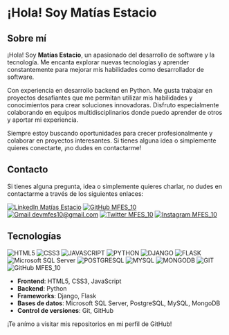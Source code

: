 # ¡Hola! Soy Matías Estacio

## Sobre mí

¡Hola! Soy **Matías Estacio**, un apasionado del desarrollo de software y la tecnología. Me encanta explorar nuevas tecnologías y aprender constantemente para mejorar mis habilidades como desarrollador de software.

Con experiencia en desarrollo backend en Python. Me gusta trabajar en proyectos desafiantes que me permitan utilizar mis habilidades y conocimientos para crear soluciones innovadoras. Disfruto especialmente colaborando en equipos multidisciplinarios donde puedo aprender de otros y aportar mi experiencia.

Siempre estoy buscando oportunidades para crecer profesionalmente y colaborar en proyectos interesantes. Si tienes alguna idea o simplemente quieres conectarte, ¡no dudes en contactarme!

## Contacto
Si tienes alguna pregunta, idea o simplemente quieres charlar, no dudes en contactarme a través de los siguientes enlaces:

[![LinkedIn Matías Estacio](https://img.shields.io/badge/LinkedIn-0077B5?style=for-the-badge&logo=linkedin&logoColor=white)](https://www.linkedin.com/in/mat%C3%ADas-fabrizio-estacio-sagastegui-74604223a/)
[![GitHub MFES_10](https://img.shields.io/badge/GitHub-100000?style=for-the-badge&logo=github&logoColor=white)](https://github.com/MFES10)
[![Gmail devmfes10@gmail.com](https://img.shields.io/badge/Gmail-D14836?style=for-the-badge&logo=gmail&logoColor=white)](mailto:devmfes10@gmail.com)
[![Twitter MFES_10](https://img.shields.io/badge/Twitter-1DA1F2?style=for-the-badge&logo=twitter&logoColor=white)](https://twitter.com/MFES_10)
[![Instagram MFES_10](https://img.shields.io/badge/Instagram-E4405F?style=for-the-badge&logo=instagram&logoColor=white)](https://www.instagram.com/mfes_10/)

## Tecnologías
![HTML5](https://img.shields.io/badge/HTML5-E34F26?style=for-the-badge&logo=html5&logoColor=white)
![CSS3](https://img.shields.io/badge/CSS3-1572B6?style=for-the-badge&logo=css3&logoColor=white)
![JAVASCRIPT](https://img.shields.io/badge/JavaScript-F7DF1E?style=for-the-badge&logo=javascript&logoColor=black)
![PYTHON](https://img.shields.io/badge/Python-14354C?style=for-the-badge&logo=python&logoColor=white)
![DJANGO](https://img.shields.io/badge/Django-092E20?style=for-the-badge&logo=django&logoColor=white)
![FLASK](https://img.shields.io/badge/Flask-000000?style=for-the-badge&logo=flask&logoColor=white)
![Microsoft SQL Server](https://img.shields.io/badge/Microsoft%20SQL%20Server-CC2927?style=for-the-badge&logo=microsoft%20sql%20server&logoColor=white)
![POSTGRESQL](https://img.shields.io/badge/PostgreSQL-316192?style=for-the-badge&logo=postgresql&logoColor=white)
![MYSQL](https://img.shields.io/badge/MySQL-00000F?style=for-the-badge&logo=mysql&logoColor=white)
![MONGODB](https://img.shields.io/badge/MongoDB-4EA94B?style=for-the-badge&logo=mongodb&logoColor=white)
![GIT](https://img.shields.io/badge/GIT-E44C30?style=for-the-badge&logo=git&logoColor=white)
![GitHub MFES_10](https://img.shields.io/badge/GitHub-100000?style=for-the-badge&logo=github&logoColor=white)
- **Frontend**: HTML5, CSS3, JavaScript
- **Backend**: Python
- **Frameworks**: Django, Flask
- **Bases de datos**: Microsoft SQL Server, PostgreSQL, MySQL, MongoDB
- **Control de versiones**: Git, GitHub

¡Te anímo a visitar mis repositorios en mi perfil de GitHub!
